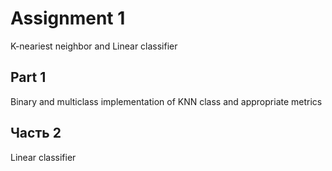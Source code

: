 # Assignment 1

K-neariest neighbor and Linear classifier

## Part 1

Binary and multiclass implementation of KNN class and appropriate metrics

## Часть 2

Linear classifier
